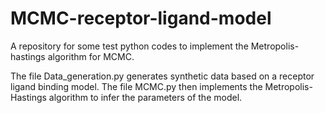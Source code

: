 # MCMC-receptor-ligand-model

A repository for some test python codes to implement the Metropolis-hastings algorithm for MCMC.

The file Data_generation.py generates synthetic data based on a receptor ligand binding model. The file MCMC.py then implements the Metropolis-Hastings algorithm to infer the parameters of the model.
